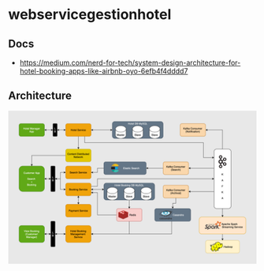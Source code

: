 # webservicegestionhotel

##  Docs

- https://medium.com/nerd-for-tech/system-design-architecture-for-hotel-booking-apps-like-airbnb-oyo-6efb4f4dddd7

## Architecture


![Hotel SI API](https://github.com/sanogotech/webservicegestionhotel/blob/main/hotelApiSysteme.png)
